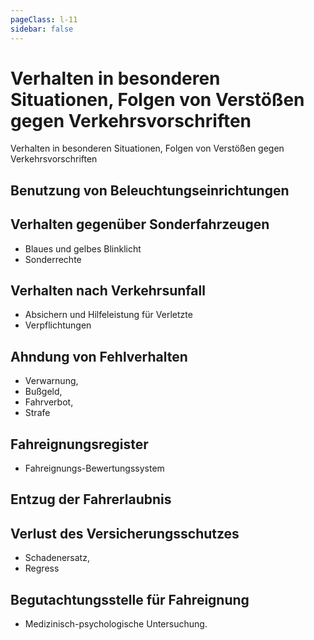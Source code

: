 ```yaml
---
pageClass: l-11
sidebar: false
---
```


# Verhalten in besonderen Situationen, Folgen von Verstößen gegen Verkehrsvorschriften

<auswahl>

<item itemSize="i-l" class="l11 slabT">	

<div class="l11w">
      	<span class="l11a">Verhalten in</span>
      	<span class="l11b">besonderen Situationen,</span>
      	<span class="l11c">Folgen von</span>
      	<span class="l11d">Verstößen gegen</span>
      	<span class="l11e">Verkehrsvorschriften</span>
</div>  

</item>

<item itemSize="i-m" itemClass="itemBeleuchtung">

## Benutzung von Beleuchtungseinrichtungen

</item>

<item itemSize="i-m" itemClass="">

## Verhalten gegenüber Sonderfahrzeugen

- Blaues und gelbes Blinklicht
- Sonderrechte

</item>

<item itemSize="i-m" itemClass="">

## Verhalten nach Verkehrsunfall

- Absichern und Hilfeleistung für Verletzte
- Verpflichtungen

</item>

<item itemSize="i-m" itemClass="">

## Ahndung von Fehlverhalten

- Verwarnung,
- Bußgeld, 
- Fahrverbot, 
- Strafe

</item>

<item itemSize="i-m" itemClass="">

## Fahreignungsregister

- Fahreignungs-Bewertungssystem

</item>

<item itemSize="i-m" itemClass="">

## Entzug der Fahrerlaubnis

</item>

<item itemSize="i-m" itemClass="">

## Verlust des Versicherungsschutzes

- Schadenersatz, 
- Regress

</item>

<item itemSize="i-m" itemClass="">

## Begutachtungsstelle für Fahreignung

- Medizinisch-psychologische Untersuchung.

</item>

</auswahl>